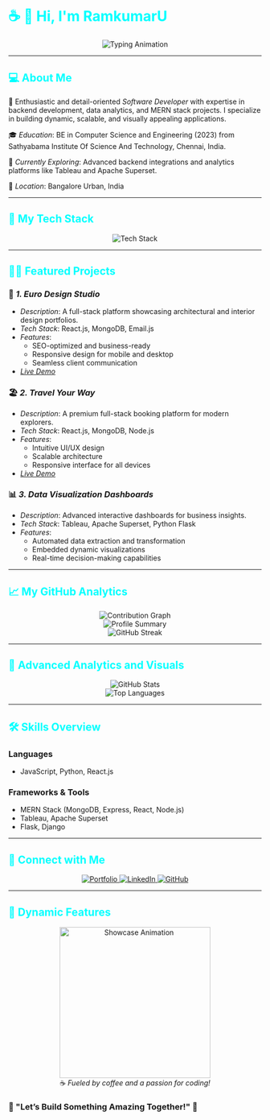 <h1 style="color:#00FFFF;">☕ 👋 Hi, I'm <strong>RamkumarU</strong></h1>

<div align="center">
  <img src="https://readme-typing-svg.herokuapp.com?font=Fira+Code&size=25&pause=1000&color=00FFFF&center=true&vCenter=true&width=500&lines=Welcome+to+my+GitHub+Profile!;I+am+a+Software+Developer;Specialized+in+MERN+Stack+%26+Analytics;Enjoy+Some+Code+%26+Coffee!" alt="Typing Animation" />
</div>

---

<h2 style="color:#00FFFF;">💻 <strong>About Me</strong></h2>

🚀 Enthusiastic and detail-oriented *Software Developer* with expertise in backend development, data analytics, and MERN stack projects. I specialize in building dynamic, scalable, and visually appealing applications.

🎓 *Education*: BE in Computer Science and Engineering (2023) from Sathyabama Institute Of Science And Technology, Chennai, India.

🌱 *Currently Exploring*: Advanced backend integrations and analytics platforms like Tableau and Apache Superset.

📍 *Location*: Bangalore Urban, India

---

<h2 style="color:#00FFFF;">🌟 <strong>My Tech Stack</strong></h2>

<div align="center">
  <img src="https://skillicons.dev/icons?i=react,nodejs,mongodb,postgresql,python,flask,js,html,css,tailwind,tableau,django&theme=light" alt="Tech Stack" />
</div>

---

<h2 style="color:#00FFFF;">🧑‍💻 <strong>Featured Projects</strong></h2>

### 🎨 *1. Euro Design Studio*

- *Description*: A full-stack platform showcasing architectural and interior design portfolios.
- *Tech Stack*: React.js, MongoDB, Email.js
- *Features*:
  - SEO-optimized and business-ready
  - Responsive design for mobile and desktop
  - Seamless client communication
- *[Live Demo](https://euro-design-studio.web.app)*

### 🏖️ *2. Travel Your Way*

- *Description*: A premium full-stack booking platform for modern explorers.
- *Tech Stack*: React.js, MongoDB, Node.js
- *Features*:
  - Intuitive UI/UX design
  - Scalable architecture
  - Responsive interface for all devices
- *[Live Demo](https://kerthikrosan.vercel.app)*

### 📊 *3. Data Visualization Dashboards*

- *Description*: Advanced interactive dashboards for business insights.
- *Tech Stack*: Tableau, Apache Superset, Python Flask
- *Features*:
  - Automated data extraction and transformation
  - Embedded dynamic visualizations
  - Real-time decision-making capabilities

---

<h2 style="color:#00FFFF;">📈 <strong>My GitHub Analytics</strong></h2>

<div align="center">
  <img src="https://github-readme-activity-graph.vercel.app/graph?username=kerthikrosan&bg_color=000000&color=00FFFF&line=00FFFF&point=FFFFFF&area=true&hide_border=true" alt="Contribution Graph" style="transition: transform 0.3s;"/>
  <br/>
  <img src="https://github-profile-summary-cards.vercel.app/api/cards/profile-details?username=kerthikrosan&theme=vue" alt="Profile Summary"/>
  <br/>
  <img src="https://streak-stats.demolab.com?user=kerthikrosan&theme=radical&hide_border=true&date_format=M%20j%5B%2C%20Y%5D" alt="GitHub Streak" />
</div>

---

<h2 style="color:#00FFFF;">🌌 <strong>Advanced Analytics and Visuals</strong></h2>

<div align="center">
  <img src="https://github-readme-stats.vercel.app/api?username=kerthikrosan&show_icons=true&theme=radical&title_color=00FFFF&icon_color=00FFFF" alt="GitHub Stats" style="transition: opacity 0.5s;"/>
  <br/>
  <img src="https://github-readme-stats.vercel.app/api/top-langs/?username=kerthikrosan&layout=compact&theme=radical&title_color=00FFFF" alt="Top Languages" style="transition: opacity 0.5s;"/>
</div>

---

<h2 style="color:#00FFFF;">🛠️ <strong>Skills Overview</strong></h2>

### Languages

- JavaScript, Python, React.js

### Frameworks & Tools

- MERN Stack (MongoDB, Express, React, Node.js)
- Tableau, Apache Superset
- Flask, Django

---

<h2 style="color:#00FFFF;">📡 <strong>Connect with Me</strong></h2>

<div align="center">
  <a href="https://kerthikrosan.vercel.app">
    <img src="https://img.shields.io/badge/Portfolio-%230077B5.svg?&style=for-the-badge&logo=Google-Chrome&logoColor=00FFFF" alt="Portfolio"/>
  </a>
  <a href="https://www.linkedin.com/in/kerthikrosan-m/">
    <img src="https://img.shields.io/badge/LinkedIn-%230077B5.svg?&style=for-the-badge&logo=linkedin&logoColor=00FFFF" alt="LinkedIn"/>
  </a>
  <a href="https://github.com/kerthikrosan">
    <img src="https://img.shields.io/badge/GitHub-%2312100E.svg?&style=for-the-badge&logo=github&logoColor=00FFFF" alt="GitHub"/>
  </a>
</div>

---

<h2 style="color:#00FFFF;">🎉 <strong>Dynamic Features</strong></h2>

<div align="center">
  <img src="https://media.giphy.com/media/26tknCqiJrBQG6bxC/giphy.gif" alt="Showcase Animation" width="300"/>
  <br/>
  ☕ <em>Fueled by coffee and a passion for coding!</em>
</div>

### 🌟 "Let’s Build Something Amazing Together!" 🌟

